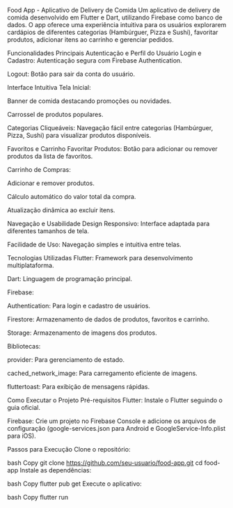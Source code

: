 Food App - Aplicativo de Delivery de Comida
Um aplicativo de delivery de comida desenvolvido em Flutter e Dart, utilizando Firebase como banco de dados. O app oferece uma experiência intuitiva para os usuários explorarem cardápios de diferentes categorias (Hambúrguer, Pizza e Sushi), favoritar produtos, adicionar itens ao carrinho e gerenciar pedidos.

Funcionalidades Principais
Autenticação e Perfil do Usuário
Login e Cadastro: Autenticação segura com Firebase Authentication.

Logout: Botão para sair da conta do usuário.

Interface Intuitiva
Tela Inicial:

Banner de comida destacando promoções ou novidades.

Carrossel de produtos populares.

Categorias Cliqueáveis: Navegação fácil entre categorias (Hambúrguer, Pizza, Sushi) para visualizar produtos disponíveis.

Favoritos e Carrinho
Favoritar Produtos: Botão para adicionar ou remover produtos da lista de favoritos.

Carrinho de Compras:

Adicionar e remover produtos.

Cálculo automático do valor total da compra.

Atualização dinâmica ao excluir itens.

Navegação e Usabilidade
Design Responsivo: Interface adaptada para diferentes tamanhos de tela.

Facilidade de Uso: Navegação simples e intuitiva entre telas.

Tecnologias Utilizadas
Flutter: Framework para desenvolvimento multiplataforma.

Dart: Linguagem de programação principal.

Firebase:

Authentication: Para login e cadastro de usuários.

Firestore: Armazenamento de dados de produtos, favoritos e carrinho.

Storage: Armazenamento de imagens dos produtos.

Bibliotecas:

provider: Para gerenciamento de estado.

cached_network_image: Para carregamento eficiente de imagens.

fluttertoast: Para exibição de mensagens rápidas.

Como Executar o Projeto
Pré-requisitos
Flutter: Instale o Flutter seguindo o guia oficial.

Firebase: Crie um projeto no Firebase Console e adicione os arquivos de configuração (google-services.json para Android e GoogleService-Info.plist para iOS).

Passos para Execução
Clone o repositório:

bash
Copy
git clone https://github.com/seu-usuario/food-app.git
cd food-app
Instale as dependências:

bash
Copy
flutter pub get
Execute o aplicativo:

bash
Copy
flutter run
